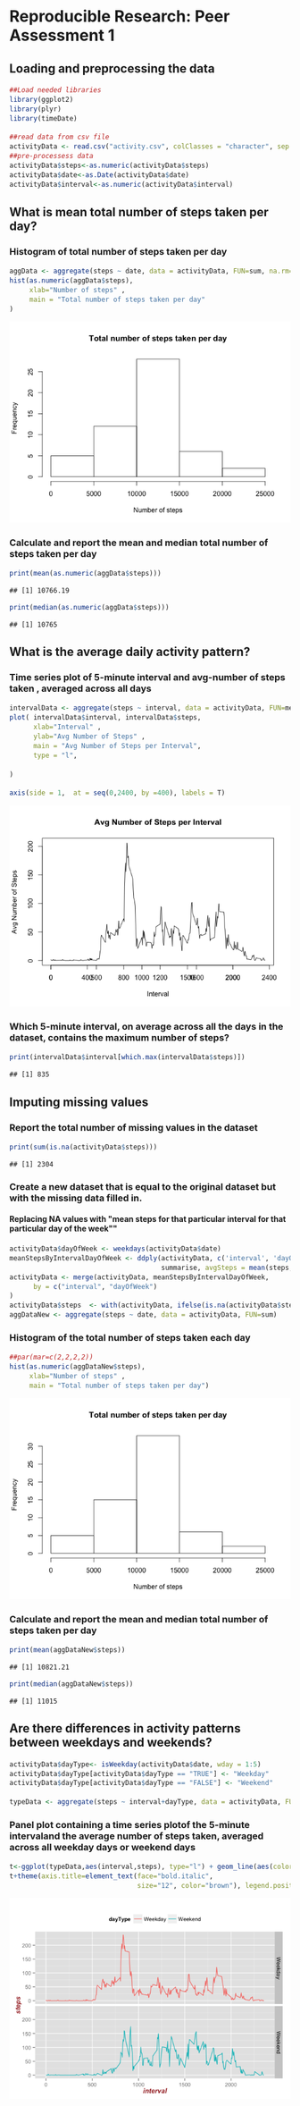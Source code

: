 # Reproducible Research: Peer Assessment 1


## Loading and preprocessing the data

```r
##Load needed libraries
library(ggplot2)
library(plyr)
library(timeDate)

##read data from csv file
activityData <- read.csv("activity.csv", colClasses = "character", sep = ",")
##pre-processess data 
activityData$steps<-as.numeric(activityData$steps)
activityData$date<-as.Date(activityData$date)
activityData$interval<-as.numeric(activityData$interval)
```


## What is mean total number of steps taken per day?

### Histogram of total number of steps taken per day

```r
aggData <- aggregate(steps ~ date, data = activityData, FUN=sum, na.rm=TRUE)
hist(as.numeric(aggData$steps),
     xlab="Number of steps" ,  
     main = "Total number of steps taken per day"
)
```

![](PA1_template_files/figure-html/unnamed-chunk-2-1.png) 

### Calculate and report the mean and median total number of steps taken per day

```r
print(mean(as.numeric(aggData$steps)))
```

```
## [1] 10766.19
```

```r
print(median(as.numeric(aggData$steps)))
```

```
## [1] 10765
```


## What is the average daily activity pattern?
### Time series plot of 5-minute interval and avg-number of steps taken , averaged across all days

```r
intervalData <- aggregate(steps ~ interval, data = activityData, FUN=mean, na.action  = na.pass, na.rm=TRUE)
plot( intervalData$interval, intervalData$steps, 
      xlab="Interval" , 
      ylab="Avg Number of Steps" , 
      main = "Avg Number of Steps per Interval",
      type = "l",
     
)

axis(side = 1,  at = seq(0,2400, by =400), labels = T)
```

![](PA1_template_files/figure-html/unnamed-chunk-4-1.png) 

### Which 5-minute interval, on average across all the days in the dataset, contains the maximum number of steps?

```r
print(intervalData$interval[which.max(intervalData$steps)])
```

```
## [1] 835
```

## Imputing missing values
### Report the total number of missing values in the dataset

```r
print(sum(is.na(activityData$steps)))
```

```
## [1] 2304
```
### Create a new dataset that is equal to the original dataset but with the missing data filled in.
#### Replacing NA values with "mean steps for that particular interval for that particular day of the week""

```r
activityData$dayOfWeek <- weekdays(activityData$date)
meanStepsByIntervalDayOfWeek <- ddply(activityData, c('interval', 'dayOfWeek'),
                                      summarise, avgSteps = mean(steps, na.rm=TRUE))
activityData <- merge(activityData, meanStepsByIntervalDayOfWeek, 
      by = c("interval", "dayOfWeek") 
)
activityData$steps  <- with(activityData, ifelse(is.na(activityData$steps), activityData$avgSteps, activityData$steps))
aggDataNew <- aggregate(steps ~ date, data = activityData, FUN=sum)
```
### Histogram of the total number of steps taken each day

```r
##par(mar=c(2,2,2,2))
hist(as.numeric(aggDataNew$steps),
     xlab="Number of steps" ,  
     main = "Total number of steps taken per day")
```

![](PA1_template_files/figure-html/unnamed-chunk-8-1.png) 


### Calculate and report the mean and median total number of steps taken per day


```r
print(mean(aggDataNew$steps))
```

```
## [1] 10821.21
```

```r
print(median(aggDataNew$steps))
```

```
## [1] 11015
```
## Are there differences in activity patterns between weekdays and weekends?

```r
activityData$dayType<- isWeekday(activityData$date, wday = 1:5)
activityData$dayType[activityData$dayType == "TRUE"] <- "Weekday"
activityData$dayType[activityData$dayType == "FALSE"] <- "Weekend"

typeData <- aggregate(steps ~ interval+dayType, data = activityData, FUN=mean, na.action  = na.pass, na.rm=TRUE)
```

### Panel plot containing a time series plotof the 5-minute intervaland the average number of steps taken, averaged across all weekday days or weekend days 

```r
t<-ggplot(typeData,aes(interval,steps), type="l") + geom_line(aes(color=dayType))+ facet_grid(dayType~.,)
t+theme(axis.title=element_text(face="bold.italic", 
                                size="12", color="brown"), legend.position="top")
```

![](PA1_template_files/figure-html/unnamed-chunk-11-1.png) 
